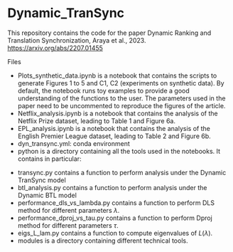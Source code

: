 # Dynamic_TranSync

This repository contains the code for the paper Dynamic Ranking and Translation Synchronization, Araya et al., 2023. https://arxiv.org/abs/2207.01455

Files

 + Plots_synthetic_data.ipynb is a notebook that contains the scripts to generate Figures 1 to 5 and C1, C2 (experiments on synthetic data). By default, the notebook runs toy examples to provide a good understanding of the functions to the user. The parameters used in the paper need to be uncommented to reproduce the figures of the article.
 + Netflix_analysis.ipynb is a notebook that contains the analysis of the Netflix Prize dataset, leading to Table 1 and Figure 6a.
 + EPL_analysis.ipynb is a notebook that contains the analysis of the English Premier League dataset, leading to Table 2 and Figure 6b.
 + dyn_transync.yml: conda environment
 + python is a directory containing all the tools used in the notebooks. It contains in particular:
  - transync.py contains a function to perform analysis under the Dynamic TranSync model
  - btl_analysis.py contains a function to perform analysis under the Dynamic BTL model
  - performance_dls_vs_lambda.py contains a function to perform DLS method for different parameters $\lambda$.
  - performance_dproj_vs_tau.py contains a function to perform Dproj method for different parameters $\tau$.
  - eigs_L_lam.py contains a function to compute eigenvalues of $L(\lambda)$.
  - modules is a directory containing different technical tools.
